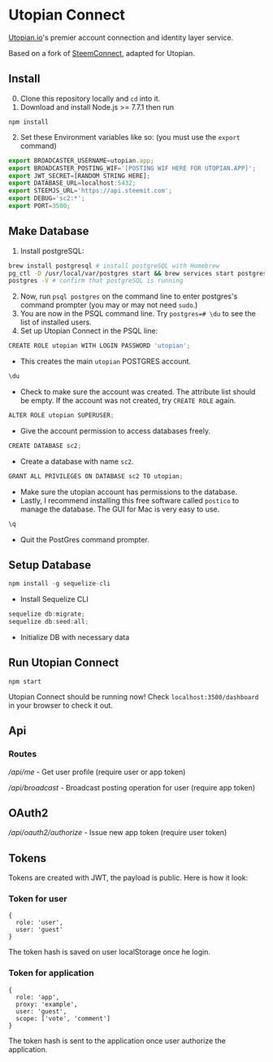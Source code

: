 # Utopian Connect

[Utopian.io](https://utopian.io)'s premier account connection and identity layer service.

Based on a fork of [SteemConnect](https://github.com/steemit/steemconnect), adapted for Utopian.

## Install

0. Clone this repository locally and `cd` into it.
1. Download and install Node.js >= 7.7.1 then run
``` 
npm install
```

2.  Set these Environment variables like so: (you must use the `export` command)
```js
export BROADCASTER_USERNAME=utopian.app;
export BROADCASTER_POSTING_WIF='[POSTING WIF HERE FOR UTOPIAN.APP]';
export JWT_SECRET=[RANDOM STRING HERE];
export DATABASE_URL=localhost:5432;
export STEEMJS_URL='https://api.steemit.com';
export DEBUG='sc2:*';
export PORT=3500;
```

## Make Database
1. Install postgreSQL: 
```sh
brew install postgresql # install postgreSQL with Homebrew
pg_ctl -D /usr/local/var/postgres start && brew services start postgresql # start postgreSQL
postgres -V # confirm that postgreSQL is running
```

2. Now, run `psql postgres` on the command line to enter postgres's command prompter (you may or may not need `sudo`.)
3. You are now in the PSQL command line. Try `postgres=# \du` to see the list of installed users.
4. Set up Utopian Connect in the PSQL line:
```js
CREATE ROLE utopian WITH LOGIN PASSWORD 'utopian';
```
- This creates the main `utopian` POSTGRES account.
```js
\du
```
- Check to make sure the account was created. The attribute list should be empty. If the account was not created, try `CREATE ROLE` again.
```js
ALTER ROLE utopian SUPERUSER;
```
- Give the account permission to access databases freely.
```js
CREATE DATABASE sc2;
```
- Create a database with name `sc2`.
```js
GRANT ALL PRIVILEGES ON DATABASE sc2 TO utopian;
```
- Make sure the utopian account has permissions to the database.
- Lastly, I recommend installing this free software called `postico` to manage the database. The GUI for Mac is very easy to use.
```js
\q
```
- Quit the PostGres command prompter.

## Setup Database
```js
npm install -g sequelize-cli
```
- Install Sequelize CLI
```js
sequelize db:migrate;
sequelize db:seed:all;
```
- Initialize DB with necessary data

## Run Utopian Connect
```
npm start
```

Utopian Connect should be running now! Check `localhost:3500/dashboard` in your browser to check it out.

## Api

### Routes

*/api/me* - Get user profile (require user or app token)

*/api/broadcast* - Broadcast posting operation for user (require app token)

## OAuth2
*/api/oauth2/authorize* - Issue new app token (require user token)

## Tokens
Tokens are created with JWT, the payload is public. Here is how it look:

### Token for user
```
{
  role: 'user',
  user: 'guest'
}
```
The token hash is saved on user localStorage once he login.

### Token for application
```
{
  role: 'app',
  proxy: 'example',
  user: 'guest',
  scope: ['vote', 'comment']
}
```

The token hash is sent to the application once user authorize the application.
